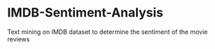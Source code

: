 # IMDB-Sentiment-Analysis
Text mining on IMDB dataset to determine the sentiment of the movie reviews

